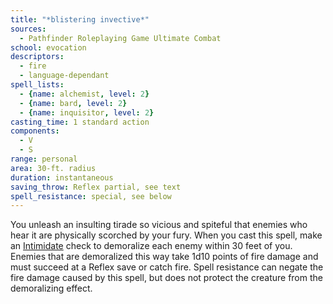 ```yaml
---
title: "*blistering invective*"
sources:
  - Pathfinder Roleplaying Game Ultimate Combat
school: evocation
descriptors:
  - fire
  - language-dependant
spell_lists:
  - {name: alchemist, level: 2}
  - {name: bard, level: 2}
  - {name: inquisitor, level: 2}
casting_time: 1 standard action
components:
  - V
  - S
range: personal
area: 30-ft. radius
duration: instantaneous
saving_throw: Reflex partial, see text
spell_resistance: special, see below
---
```


You unleash an insulting tirade so vicious and spiteful that enemies who hear it are physically scorched by your fury. When you cast this spell, make an [Intimidate](/skills/intimidate/) check to demoralize each enemy within 30 feet of you. Enemies that are demoralized this way take 1d10 points of fire damage and must succeed at a Reflex save or catch fire. Spell resistance can negate the fire damage caused by this spell, but does not protect the creature from the demoralizing effect.


